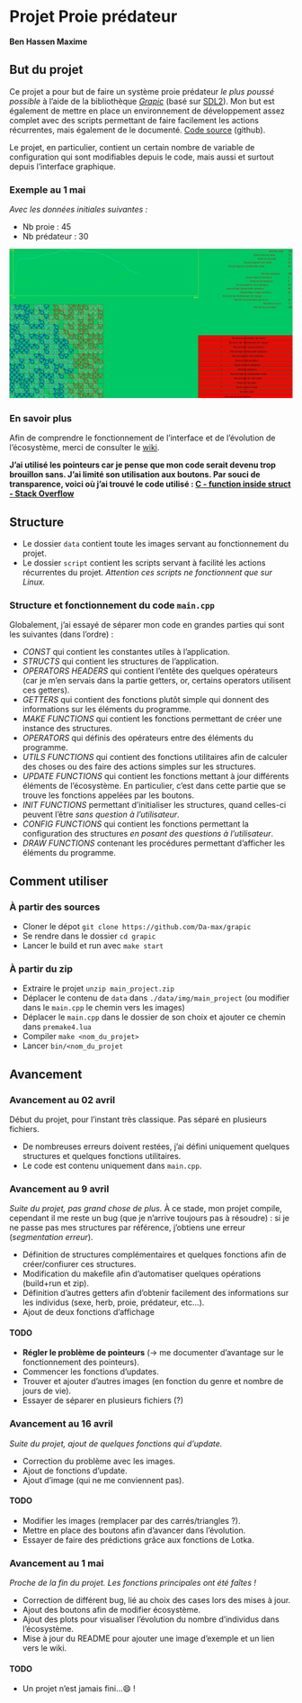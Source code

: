 # Projet Proie prédateur

**Ben Hassen Maxime**

## But du projet

Ce projet a pour but de faire un système proie prédateur _le plus poussé possible_ à l’aide de la bibliothèque _[Grapic](https://perso.liris.cnrs.fr/alexandre.meyer/grapic/html/index.html)_ (basé sur [SDL2](https://libsdl.org/)).
Mon but est également de mettre en place un environnement de développement assez complet avec des scripts permettant de faire facilement les actions récurrentes, mais également de le documenté. [Code source](https://github.com/Da-max/grapic) (github).

Le projet, en particulier, contient un certain nombre de variable de configuration qui sont modifiables depuis le code, mais aussi et surtout depuis l’interface graphique.

### Exemple au 1 mai

_Avec les données initiales suivantes :_

- Nb proie : 45
- Nb prédateur : 30

![Image d’exemple du projet](./doc/image_exemple.png)

### En savoir plus

Afin de comprendre le fonctionnement de l’interface et de l’évolution de l’écosystème, merci de consulter le [wiki](https://github.com/Da-max/grapic/wiki).

**J’ai utilisé les pointeurs car je pense que mon code serait devenu trop brouillon sans. J’ai limité son utilisation aux boutons. Par souci de transparence, voici où j’ai trouvé le code utilisé : [C - function inside struct - Stack Overflow](https://stackoverflow.com/questions/17052443/c-function-inside-struct/17052566#17052566)**

## Structure

- Le dossier `data` contient toute les images servant au fonctionnement du projet.
- Le dossier `script` contient les scripts servant à facilité les actions récurrentes du projet. _Attention ces scripts ne fonctionnent que sur Linux._

### Structure et fonctionnement du code `main.cpp`

Globalement, j’ai essayé de séparer mon code en grandes parties qui sont les suivantes (dans l’ordre) :

- _CONST_ qui contient les constantes utiles à l’application.
- _STRUCTS_ qui contient les structures de l’application.
- _OPERATORS HEADERS_ qui contient l’entête des quelques opérateurs (car je m’en servais dans la partie getters, or, certains operators utilisent ces getters).
- _GETTERS_ qui contient des fonctions plutôt simple qui donnent des informations sur les éléments du programme.
- _MAKE FUNCTIONS_ qui contient les fonctions permettant de créer une instance des structures.
- _OPERATORS_ qui définis des opérateurs entre des éléments du programme.
- _UTILS FUNCTIONS_ qui contient des fonctions utilitaires afin de calculer des choses ou des faire des actions simples sur les structures.
- _UPDATE FUNCTIONS_ qui contient les fonctions mettant à jour différents éléments de l’écosystème. En particulier, c’est dans cette partie que se trouve les fonctions appelées par les boutons.
- _INIT FUNCTIONS_ permettant d’initialiser les structures, quand celles-ci peuvent l’être _sans question à l’utilisateur_.
- _CONFIG FUNCTIONS_ qui contient les fonctions permettant la configuration des structures _en posant des questions à l’utilisateur_.
- _DRAW FUNCTIONS_ contenant les procédures permettant d’afficher les éléments du programme.

## Comment utiliser

### À partir des sources

- Cloner le dépot `git clone https://github.com/Da-max/grapic`
- Se rendre dans le dossier `cd grapic`
- Lancer le build et run avec `make start`

### À partir du zip

- Extraire le projet `unzip main_project.zip`
- Déplacer le contenu de `data` dans `./data/img/main_project` (ou modifier dans le `main.cpp` le chemin vers les images)
- Déplacer le `main.cpp` dans le dossier de son choix et ajouter ce chemin dans `premake4.lua`
- Compiler `make <nom_du_projet>`
- Lancer `bin/<nom_du_projet`

## Avancement

### Avancement au 02 avril

Début du projet, pour l’instant très classique. Pas séparé en plusieurs fichiers.

- De nombreuses erreurs doivent restées, j’ai défini uniquement quelques structures et quelques fonctions utilitaires.
- Le code est contenu uniquement dans `main.cpp`.

### Avancement au 9 avril

_Suite du projet, pas grand chose de plus._ À ce stade, mon projet compile, cependant il me reste un bug (que je n’arrive toujours pas à résoudre) : si je ne passe pas mes structures par référence,
j’obtiens une erreur (_segmentation erreur_).

- Définition de structures complémentaires et quelques fonctions afin de créer/confiurer ces structures.
- Modification du makefile afin d’automatiser quelques opérations (build+run et zip).
- Définition d’autres getters afin d’obtenir facilement des informations sur les individus (sexe, herb, proie, prédateur, etc…).
- Ajout de deux fonctions d’affichage

#### TODO

- **Régler le problème de pointeurs** (-> me documenter d’avantage sur le fonctionnement des pointeurs).
- Commencer les fonctions d’updates.
- Trouver et ajouter d’autres images (en fonction du genre et nombre de jours de vie).
- Essayer de séparer en plusieurs fichiers (?)

### Avancement au 16 avril

_Suite du projet, ajout de quelques fonctions qui d’update._

- Correction du problème avec les images.
- Ajout de fonctions d’update.
- Ajout d’image (qui ne me conviennent pas).

#### TODO

- Modifier les images (remplacer par des carrés/triangles ?).
- Mettre en place des boutons afin d’avancer dans l’évolution.
- Essayer de faire des prédictions grâce aux fonctions de Lotka.

### Avancement au 1 mai

_Proche de la fin du projet. Les fonctions principales ont été faîtes !_

- Correction de différent bug, lié au choix des cases lors des mises à jour.
- Ajout des boutons afin de modifier écosystème.
- Ajout des plots pour visualiser l’évolution du nombre d’individus dans l’écosystème.
- Mise à jour du README pour ajouter une image d’exemple et un lien vers le wiki.

#### TODO

- Un projet n’est jamais fini…:smile: !
